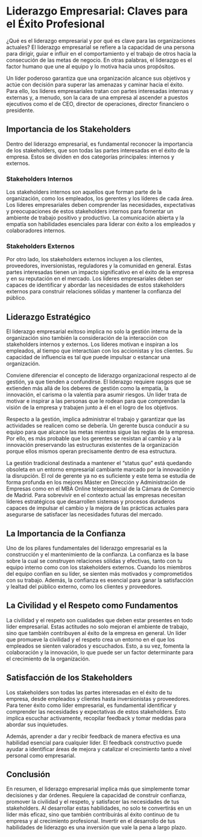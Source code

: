 # Liderazgo Empresarial: Claves para el Éxito Profesional

¿Qué es el liderazgo empresarial y por qué es clave para las organizaciones actuales? El liderazgo empresarial se refiere a la capacidad de una persona para dirigir, guiar e influir en el comportamiento y el trabajo de otros hacia la consecución de las metas de negocio. En otras palabras, el liderazgo es el factor humano que une al equipo y lo motiva hacia unos propósitos.

Un líder poderoso garantiza que una organización alcance sus objetivos y actúe con decisión para superar las amenazas y caminar hacia el éxito. Para ello, los líderes empresariales tratan con partes interesadas internas y externas y, a menudo, son la cara de una empresa al ascender a puestos ejecutivos como el de CEO, director de operaciones, director financiero o presidente.

## Importancia de los Stakeholders

Dentro del liderazgo empresarial, es fundamental reconocer la importancia de los stakeholders, que son todas las partes interesadas en el éxito de la empresa. Estos se dividen en dos categorías principales: internos y externos.

### Stakeholders Internos

Los stakeholders internos son aquellos que forman parte de la organización, como los empleados, los gerentes y los líderes de cada área. Los líderes empresariales deben comprender las necesidades, expectativas y preocupaciones de estos stakeholders internos para fomentar un ambiente de trabajo positivo y productivo. La comunicación abierta y la empatía son habilidades esenciales para liderar con éxito a los empleados y colaboradores internos.

### Stakeholders Externos

Por otro lado, los stakeholders externos incluyen a los clientes, proveedores, inversionistas, reguladores y la comunidad en general. Estas partes interesadas tienen un impacto significativo en el éxito de la empresa y en su reputación en el mercado. Los líderes empresariales deben ser capaces de identificar y abordar las necesidades de estos stakeholders externos para construir relaciones sólidas y mantener la confianza del público.

## Liderazgo Estratégico

El liderazgo empresarial exitoso implica no solo la gestión interna de la organización sino también la consideración de la interacción con stakeholders internos y externos. Los líderes motivan e inspiran a los empleados, al tiempo que interactúan con los accionistas y los clientes. Su capacidad de influencia es tal que puede impulsar o estancar una organización.

Conviene diferenciar el concepto de liderazgo organizacional respecto al de gestión, ya que tienden a confundirse. El liderazgo requiere rasgos que se extienden más allá de los deberes de gestión como la empatía, la innovación, el carisma o la valentía para asumir riesgos. Un líder trata de motivar e inspirar a las personas que le rodean para que comprendan la visión de la empresa y trabajen junto a él en el logro de los objetivos.

Respecto a la gestión, implica administrar el trabajo y garantizar que las actividades se realicen como se debería. Un gerente busca conducir a su equipo para que alcance las metas mientras sigue las reglas de la empresa. Por ello, es más probable que los gerentes se resistan al cambio y a la innovación preservando las estructuras existentes de la organización porque ellos mismos operan precisamente dentro de esa estructura.

La gestión tradicional destinada a mantener el “status quo” está quedando obsoleta en un entorno empresarial cambiante marcado por la innovación y la disrupción. El rol de gerente ya no es suficiente y este tema se estudia de forma profunda en los mejores Máster en Dirección y Administración de Empresas como en el MBA Online telepresencial de la Cámara de Comercio de Madrid. Para sobrevivir en el contexto actual las empresas necesitan líderes estratégicos que desarrollen sistemas y procesos duraderos capaces de impulsar el cambio y la mejora de las prácticas actuales para asegurarse de satisfacer las necesidades futuras del mercado.

## La Importancia de la Confianza

Uno de los pilares fundamentales del liderazgo empresarial es la construcción y el mantenimiento de la confianza. La confianza es la base sobre la cual se construyen relaciones sólidas y efectivas, tanto con tu equipo interno como con los stakeholders externos. Cuando los miembros del equipo confían en su líder, se sienten más motivados y comprometidos con su trabajo. Además, la confianza es esencial para ganar la satisfacción y lealtad del público externo, como los clientes y proveedores.

## La Civilidad y el Respeto como Fundamentos

La civilidad y el respeto son cualidades que deben estar presentes en todo líder empresarial. Estas actitudes no solo mejoran el ambiente de trabajo, sino que también contribuyen al éxito de la empresa en general. Un líder que promueve la civilidad y el respeto crea un entorno en el que los empleados se sienten valorados y escuchados. Esto, a su vez, fomenta la colaboración y la innovación, lo que puede ser un factor determinante para el crecimiento de la organización.

## Satisfacción de los Stakeholders

Los stakeholders son todas las partes interesadas en el éxito de tu empresa, desde empleados y clientes hasta inversionistas y proveedores. Para tener éxito como líder empresarial, es fundamental identificar y comprender las necesidades y expectativas de estos stakeholders. Esto implica escuchar activamente, recopilar feedback y tomar medidas para abordar sus inquietudes.

Además, aprender a dar y recibir feedback de manera efectiva es una habilidad esencial para cualquier líder. El feedback constructivo puede ayudar a identificar áreas de mejora y catalizar el crecimiento tanto a nivel personal como empresarial.

## Conclusión

En resumen, el liderazgo empresarial implica más que simplemente tomar decisiones y dar órdenes. Requiere la capacidad de construir confianza, promover la civilidad y el respeto, y satisfacer las necesidades de tus stakeholders. Al desarrollar estas habilidades, no solo te convertirás en un líder más eficaz, sino que también contribuirás al éxito continuo de tu empresa y al crecimiento profesional. Invertir en el desarrollo de tus habilidades de liderazgo es una inversión que vale la pena a largo plazo.
